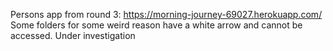 Persons app from round 3: https://morning-journey-69027.herokuapp.com/
Some folders for some weird reason have a white arrow and cannot be accessed. Under investigation
